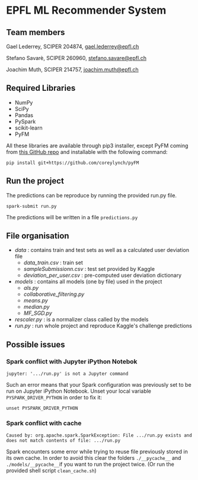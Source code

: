 # EPFL ML Recommender System

## Team members

Gael Lederrey, SCIPER 204874, gael.lederrey@epfl.ch

Stefano Savarè, SCIPER 260960, stefano.savare@epfl.ch

Joachim Muth, SCIPER 214757, joachim.muth@epfl.ch

## Required Libraries

* NumPy
* SciPy
* Pandas
* PySpark
* scikit-learn
* PyFM

All these libraries are available through pip3 installer, except PyFM coming from 
[this GitHub repo](https://github.com/coreylynch/pyFM) and installable with the following
command:
```
pip install git+https://github.com/coreylynch/pyFM
```

## Run the project

The predictions can be reproduce by running the provided run.py file.

```
spark-submit run.py
```

The predictions will be written in a file `predictions.py`

## File organisation

- *data* : contains train and test sets as well as a calculated user deviation file
    - *data_train.csv* : train set
    - *sampleSubmissionn.csv* : test set provided by Kaggle
    - *deviation_per_user.csv* : pre-computed user deviation dictionary
- *models* : contains all models (one by file) used in the project
    - *als.py*
    - *collaborative_filtering.py*
    - *means.py*
    - *median.py*
    - *MF_SGD.py*
- *rescaler.py* : is a normalizer class called by the models
- *run.py* : run whole project and reproduce Kaggle's challenge predictions 


## Possible issues

### Spark conflict with Jupyter iPython Notebok
```
jupyter: '.../run.py' is not a Jupyter command
```

Such an error means that your Spark configuration was previously set to be run on Jupyter iPython Notebook.
Unset your local variable `PYSPARK_DRIVER_PYTHON` in order to fix it:

```
unset PYSPARK_DRIVER_PYTHON
```

### Spark conflict with cache
```
Caused by: org.apache.spark.SparkException: File .../run.py exists and does not match contents of file: .../run.py
```

Spark encounters some error while trying to reuse file previously stored in its own cache.
In order to avoid this clear the folders `./__pycache__` and `./models/__pycache__`if you want to 
run the project twice. (Or run the provided shell script `clean_cache.sh`)
